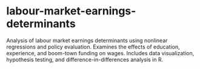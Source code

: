 # labour-market-earnings-determinants
Analysis of labour market earnings determinants using nonlinear regressions and policy evaluation. Examines the effects of education, experience, and boom-town funding on wages. Includes data visualization, hypothesis testing, and difference-in-differences analysis in R.
